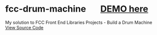 # fcc-drum-machine &nbsp; &nbsp; &nbsp; [DEMO here](https://ziweidream.github.io/fcc-drum-machine/)
My solution to FCC Front End Libraries Projects - Build a Drum Machine
&nbsp; &nbsp; &nbsp; [View Source Code](https://ziweidream.github.io/fcc-drum-machine-source-code/)

